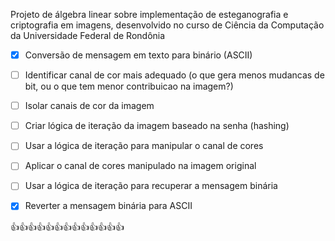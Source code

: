 Projeto de álgebra linear sobre implementação de esteganografia e criptografia em imagens, desenvolvido no curso de Ciência da Computação da Universidade Federal de Rondônia 


- [x] Conversão de mensagem em texto para binário (ASCII)
- [ ] Identificar canal de cor mais adequado (o que gera menos mudancas de bit, ou o que tem menor contribuicao na imagem?)
- [ ] Isolar canais de cor da imagem
- [ ] Criar lógica de iteração da imagem baseado na senha (hashing)
- [ ] Usar a lógica de iteração para manipular o canal de cores
- [ ] Aplicar o canal de cores manipulado na imagem original
- [ ] Usar a lógica de iteração para recuperar a mensagem binária
- [x] Reverter a mensagem binária para ASCII


👍👍👍👍👍👍👍👍👍👍👍👍👍
